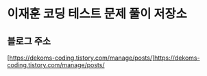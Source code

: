 # 이재훈 코딩 테스트 문제 풀이 저장소

## 블로그 주소

[https://dekoms-coding.tistory.com/manage/posts/]https://dekoms-coding.tistory.com/manage/posts/
